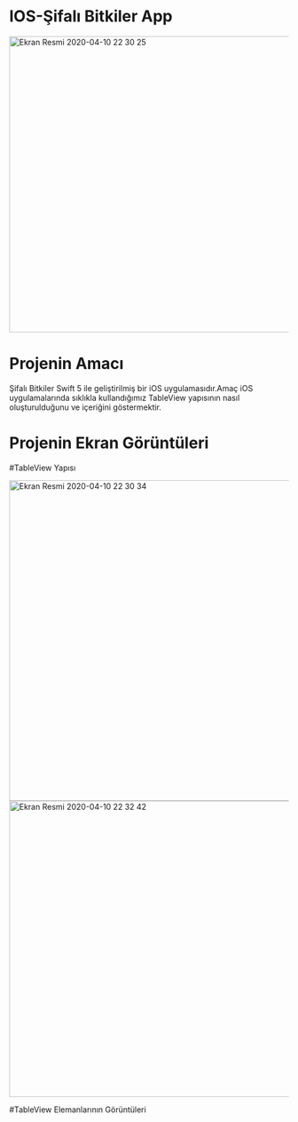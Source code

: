 # IOS-Şifalı Bitkiler App
<img width="533" alt="Ekran Resmi 2020-04-10 22 30 25" src="https://user-images.githubusercontent.com/58694754/79030571-4e7db100-7ba2-11ea-99d3-8b41a4d3d3f8.png">

# Projenin Amacı
Şifalı Bitkiler Swift 5 ile geliştirilmiş bir iOS uygulamasıdır.Amaç iOS uygulamalarında sıklıkla kullandığımız TableView yapısının nasıl oluşturulduğunu ve içeriğini göstermektir.

# Projenin Ekran Görüntüleri
#TableView Yapısı

<img width="577" alt="Ekran Resmi 2020-04-10 22 30 34" src="https://user-images.githubusercontent.com/58694754/79030722-2773af00-7ba3-11ea-9379-077dc101fa65.png">
<img width="533" alt="Ekran Resmi 2020-04-10 22 32 42" src="https://user-images.githubusercontent.com/58694754/79030723-28a4dc00-7ba3-11ea-91b3-a9da3d31093f.png">

#TableView Elemanlarının Görüntüleri
